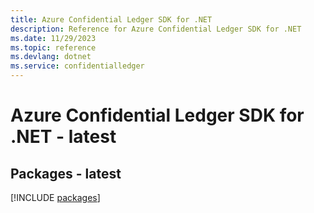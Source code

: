 ```yaml
---
title: Azure Confidential Ledger SDK for .NET
description: Reference for Azure Confidential Ledger SDK for .NET
ms.date: 11/29/2023
ms.topic: reference
ms.devlang: dotnet
ms.service: confidentialledger
---
```

# Azure Confidential Ledger SDK for .NET - latest
## Packages - latest
[!INCLUDE [packages](confidential-ledger-index.md)]